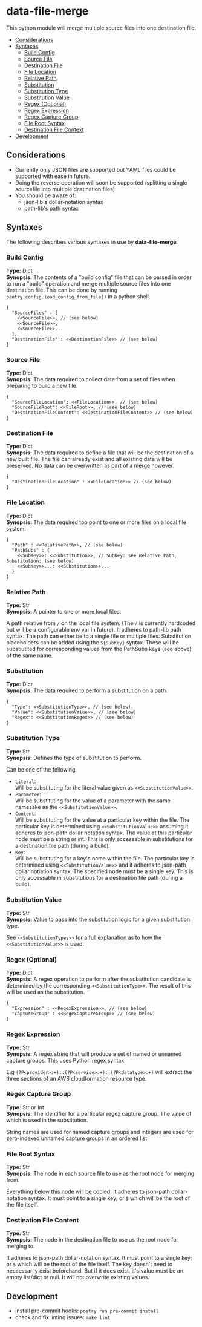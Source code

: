 # data-file-merge

This python module will merge multiple source files into one destination file.

* [Considerations](#considerations)
* [Syntaxes](#syntaxes)
  * [Build Config](#build-config)
  * [Source File](#source-file)
  * [Destination File](#destination-file)
  * [File Location](#file-location)
  * [Relative Path](#relative-path)
  * [Substitution](#substitution)
  * [Substitution Type](#substitution-type)
  * [Substitution Value](#substitution-value)
  * [Regex (Optional)](#regex-optional)
  * [Regex Expression](#regex-expression)
  * [Regex Capture Group](#regex-capture-group)
  * [File Root Syntax](#file-root-syntax)
  * [Destination File Context](#destination-file-content)
* [Development](#development)

## Considerations

* Currently only JSON files are supported but YAML files could be supported with ease in future.
* Doing the reverse operation will soon be supported (splitting a single sourcefile into multiple destination files).
* You should be aware of:
  * json-lib's dollar-notation syntax
  * path-lib's path syntax

## Syntaxes

The following describes various syntaxes in use by **data-file-merge**.

### Build Config

**Type:** Dict \
**Synopsis:** The contents of a "build config" file that can be parsed in order to run a "build" operation and merge multiple source files into one destination file. This can be done by running `pantry.config.load_config_from_file()` in a python shell.

```json5
{
  "SourceFiles" : [
    <<SourceFile>>, // (see below)
    <<SourceFile>>,
    <<SourceFile>>...
  ],
  "DestinationFile" : <<DestinationFile>> // (see below)
}
```

### Source File

**Type:** Dict \
**Synopsis:** The data required to collect data from a set of files when preparing to build a new file.

```json5
{
  "SourceFileLocation": <<FileLocation>>, // (see below)
  "SourceFileRoot": <<FileRoot>>, // (see below)
  "DestinationFileContent": <<DestinationFileContent>> // (see below)
}
```

### Destination File

**Type:** Dict \
**Synopsis:** The data required to define a file that will be the destination of a new built file. The file can already exist and all existing data will be preserved. No data can be overwritten as part of a merge however.

```json5
{
  "DestinationFileLocation" : <<FileLocation>> // (see below)
}
```

### File Location

**Type:** Dict \
**Synopsis:** The data required top point to one or more files on a local file system.

```json5
{
  "Path" : <<RelativePath>>, // (see below)
  "PathSubs" : {
    <<SubKey>>: <<Substitution>>, // SubKey: see Relative Path, Substitution: (see below)
    <<SubKey>>...: <<Substitution>>...
  }
}
```

### Relative Path

**Type:** Str \
**Synopsis:** A pointer to one or more local files.

A path relative from `/` on the local file system. (The `/` is currently hardcoded but will be a configurable env var in future). It adheres to path-lib path syntax. The path can either be to a single file or multiple files. Substitution placeholders can be added using the `${SubKey}` syntax. These will be substiutited for corresponding values from the PathSubs keys (see above) of the same name.

### Substitution

**Type:** Dict \
**Synopsis:** The data required to perform a substitution on a path.

```json5
{
  "Type": <<SubstitutionType>>, // (see below)
  "Value": <<SubstitutionValue>>, // (see below)
  "Regex": <<SubstitutionRegex>> // (see below)
}
```

### Substitution Type

**Type:** Str \
**Synopsis:** Defines the type of substitution to perform.

Can be one of the following:

* `Literal`: \
  Will be substituting for the literal value given as `<<SubstitutionValue>>`.
* `Parameter`: \
  Will be substituting for the value of a parameter with the same namesake as the `<<SubstitutionValue>>`.
* `Content`: \
  Will be substituting for the value at a particular key within the file. The particular key is determined using `<<SubstitutionValue>>` assuming it adheres to json-path dollar notation syntax. The value at this particular node must be a string or int. This is only accessable in substitutions for a destination file path (during a build).
* `Key`: \
  Will be substituting for a key's name within the file. The particular key is determined using `<<SubstitutionValue>>` and it adheres to json-path dollar notiation syntax. The specified node must be a single key. This is only accessable in substitutions for a destination file path (during a build).

### Substitution Value

**Type:** Str \
**Synopsis:** Value to pass into the substitution logic for a given substitution type.

See `<<SubstitutionTypes>>` for a full explanation as to how the `<<SubstitutionValue>>` is used.

### Regex (Optional)

**Type:** Dict \
**Synopsis:** A regex operation to perform after the substitution candidate is determined by the corresponding `<<SubstitutionType>>`. The result of this will be used as the substitution.

```json5
{
  "Expression" : <<RegexExpression>>, // (see below)
  "CaptureGroup" : <<RegexCaptureGroup>> // (see below)
}
```

### Regex Expression

**Type:** Str \
**Synopsis:** A regex string that will produce a set of named or unnamed capture groups. This uses Python regex syntax.

E.g `(?P<provider>.+)::(?P<service>.+)::(?P<datatype>.+)` will extract the three sections of an AWS cloudformation resource type.

### Regex Capture Group

**Type:** Str or Int \
**Synopsis:** The identifier for a particular regex capture group. The value of which is used in the substitution.

String names are used for named capture groups and integers are used for zero-indexed unnamed capture groups in an ordered list.

### File Root Syntax

**Type:** Str \
**Synopsis:** The node in each source file to use as the root node for merging from.

Everything below this node will be copied. It adheres to json-path dollar-notation syntax. It must point to a single key; or `$` which will be the root of the file itself.

### Destination File Content

**Type:** Str \
**Synopsis:** The node in the destination file to use as the root node for merging to.

It adheres to json-path dollar-notation syntax. It must point to a single key; or `$` which will be the root of the file itself. The key doesn't need to neccessarily exist beforehand. But if it does exist, it's value must be an empty list/dict or null. It will not overwrite existing values.

## Development

* install pre-commit hooks: ``poetry run pre-commit install``
* check and fix linting issues: ``make lint``
